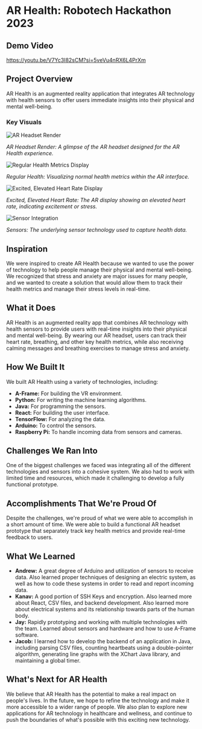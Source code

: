 # AR Health: Robotech Hackathon 2023

## Demo Video
https://youtu.be/V7Yc3I82sCM?si=5veVu4nRX6L4PrXm

## Project Overview

AR Health is an augmented reality application that integrates AR technology with health sensors to offer users immediate insights into their physical and mental well-being.

### Key Visuals

![AR Headset Render](https://d112y698adiu2z.cloudfront.net/photos/production/software_photos/002/408/818/datas/gallery.jpg)

*AR Headset Render: A glimpse of the AR headset designed for the AR Health experience.*

![Regular Health Metrics Display](https://d112y698adiu2z.cloudfront.net/photos/production/software_photos/002/408/751/datas/gallery.jpg)

*Regular Health: Visualizing normal health metrics within the AR interface.*

![Excited, Elevated Heart Rate Display](https://d112y698adiu2z.cloudfront.net/photos/production/software_photos/002/408/826/datas/gallery.jpg)

*Excited, Elevated Heart Rate: The AR display showing an elevated heart rate, indicating excitement or stress.*

![Sensor Integration](https://d112y698adiu2z.cloudfront.net/photos/production/software_photos/002/408/752/datas/gallery.jpg)

*Sensors: The underlying sensor technology used to capture health data.*

## Inspiration

We were inspired to create AR Health because we wanted to use the power of technology to help people manage their physical and mental well-being. We recognized that stress and anxiety are major issues for many people, and we wanted to create a solution that would allow them to track their health metrics and manage their stress levels in real-time.

## What it Does

AR Health is an augmented reality app that combines AR technology with health sensors to provide users with real-time insights into their physical and mental well-being. By wearing our AR headset, users can track their heart rate, breathing, and other key health metrics, while also receiving calming messages and breathing exercises to manage stress and anxiety.

## How We Built It

We built AR Health using a variety of technologies, including:
* **A-Frame:** For building the VR environment.
* **Python:** For writing the machine learning algorithms.
* **Java:** For programming the sensors.
* **React:** For building the user interface.
* **TensorFlow:** For analyzing the data.
* **Arduino:** To control the sensors.
* **Raspberry Pi:** To handle incoming data from sensors and cameras.

## Challenges We Ran Into

One of the biggest challenges we faced was integrating all of the different technologies and sensors into a cohesive system. We also had to work with limited time and resources, which made it challenging to develop a fully functional prototype.

## Accomplishments That We're Proud Of

Despite the challenges, we're proud of what we were able to accomplish in a short amount of time. We were able to build a functional AR headset prototype that separately track key health metrics and provide real-time feedback to users.

## What We Learned

* **Andrew:** A great degree of Arduino and utilization of sensors to receive data. Also learned proper techniques of designing an electric system, as well as how to code these systems in order to read and report incoming data.
* **Kanav:** A good portion of SSH Keys and encryption. Also learned more about React, CSV files, and backend development. Also learned more about electrical systems and its relationship towards parts of the human body.
* **Jay:** Rapidly prototyping and working with multiple technologies with the team. Learned about sensors and hardware and how to use A-Frame software.
* **Jacob:** I learned how to develop the backend of an application in Java, including parsing CSV files, counting heartbeats using a double-pointer algorithm, generating line graphs with the XChart Java library, and maintaining a global timer.

## What's Next for AR Health

We believe that AR Health has the potential to make a real impact on people's lives. In the future, we hope to refine the technology and make it more accessible to a wider range of people. We also plan to explore new applications for AR technology in healthcare and wellness, and continue to push the boundaries of what's possible with this exciting new technology.
